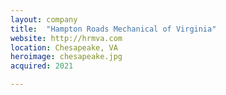 ```yaml
---
layout: company
title:  "Hampton Roads Mechanical of Virginia"
website: http://hrmva.com
location: Chesapeake, VA
heroimage: chesapeake.jpg
acquired: 2021

---
```


